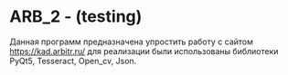 # ARB_2 - (testing)

Данная программ предназначена упростить работу с сайтом https://kad.arbitr.ru/
для реализации были использованы библиотеки PyQt5, Tesseract, Open_cv, Json.
